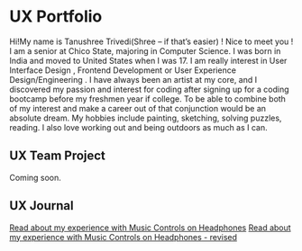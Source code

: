# UX Portfolio

Hi!My name is Tanushree Trivedi(Shree – if that’s easier) ! Nice to meet you ! I am a senior at Chico State, majoring in Computer Science. I was born in India and moved to United States when I was 17. I am really interest in User Interface Design , Frontend Development or User Experience Design/Engineering . I have always been an artist at my core, and I discovered my passion and interest for coding after signing up for a coding bootcamp before my freshmen year if college. To be able to combine both of my interest and make a career out of that conjunction would be an absolute dream. My hobbies include painting, sketching, solving puzzles, reading. I also love working out and being outdoors as much as I can.

## UX Team Project

Coming soon.

## UX Journal

[Read about my experience with Music Controls on Headphones](j01/)
[Read about my experience with Music Controls on Headphones - revised](j02/)
